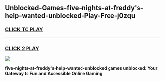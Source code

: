 
## Unblocked-Games-five-nights-at-freddy's-help-wanted-unblocked-Play-Free-j0zqu
<h3>
<a href="https://premium76.site?title=five-nights-at-freddy's-help-wanted-unblocked&ref=21A">CLICK TO PLAY</a></h3>
<hr>

<h3>
<a href="https://premium76.site?title=five-nights-at-freddy's-help-wanted-unblocked&ref=21A">CLICK 2 PLAY</a>
  
</h3>

<a href="https://premium76.site?title=five-nights-at-freddy's-help-wanted-unblocked&ref=21A"><img src="https://clearcache.store/games.png"></a>


**five-nights-at-freddy's-help-wanted-unblocked games unblocked: Your Gateway to Fun and Accessible Online Gaming**
